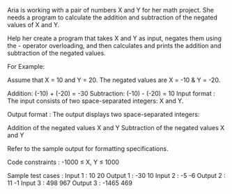 Aria is working with a pair of numbers X and Y for her math project. She needs a program to calculate the addition and subtraction of the negated values of X and Y.



Help her create a program that takes X and Y as input, negates them using the - operator overloading, and then calculates and prints the addition and subtraction of the negated values.



For Example:

Assume that X = 10 and Y = 20. The negated values are X = -10 & Y = -20.

Addition: (-10) + (-20) = -30
Subtraction: (-10) - (-20) = 10
Input format :
The input consists of two space-separated integers: X and Y.

Output format :
The output displays two space-separated integers:

Addition of the negated values X and Y
Subtraction of the negated values X and Y


Refer to the sample output for formatting specifications.

Code constraints :
-1000 ≤ X, Y ≤ 1000

Sample test cases :
Input 1 :
10 20
Output 1 :
-30 10
Input 2 :
-5 -6
Output 2 :
11 -1
Input 3 :
498 967
Output 3 :
-1465 469

